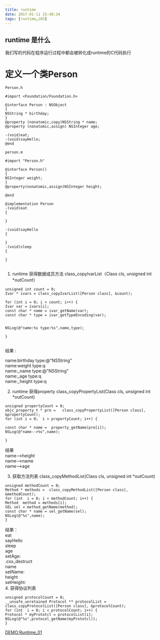 ```yaml
---
title: runtime
date: 2017-01-11 15:48:34
tags: [runtime,iOS]
---
```



## runtime 是什么
我们写的代码在程序运行过程中都会被转化成runtime的C代码执行

# 定义一个类Person

```
Person.h

#import <Foundation/Foundation.h>

@interface Person : NSObject
{
NSString * birthday;
}
@property (nonatomic,copy)NSString * name;
@property (nonatomic,assign) NSInteger age;

-(void)eat;
-(void)sayHello;
@end

person.m

#import "Person.h"

@interface Person()
{
NSInteger weight;
}
@property(nonatomic,assign)NSInteger height;

@end

@implementation Person
-(void)eat
{

}

-(void)sayHello
{

}
-(void)sleep
{

}


```


1. runtime 获得数据成员方法 class_copyIvarList（Class cls, unsigned int *outCount）

```
unsigned int count = 0;
Ivar * ivars = class_copyIvarList([Person class], &count);

for (int i = 0; i < count; i++) {
Ivar var = ivars[i];
const char * name = ivar_getName(var);
const char * type = ivar_getTypeEncoding(var);


NSLog(@"name:%s type:%s",name,type);

}


```
结果  : 

name:birthday type:@"NSString"  
name:weight type:q  
name:_name type:@"NSString"  
name:_age type:q  
name:_height type:q  

2. runtime 获得property class_copyPropertyList(Class cls, unsigned int *outCount)

```
unsigned propertyCount = 0;
objc_property_t * pro =   class_copyPropertyList([Person class], &propertyCount);
for (int i = 0;  i < propertyCount; i++) {

const char * name =  property_getName(pro[i]);
NSLog(@"name-->%s",name);

}

```
结果  
name-->height  
name-->name  
name-->age

3. 获取方法列表  class_copyMethodList(Class cls, unsigned int *outCount)

```
unsigned methodCount = 0;
Method * methods =  class_copyMethodList([Person class], &methodCount);
for (int  i = 0; i < methodCount; i++) {
Method  method = methods[i];
SEL sel = method_getName(method);
const char * name = sel_getName(sel);
NSLog(@"%s",name);
}
```
结果：  
eat  
sayHello  
sleep  
age  
setAge:  
.cxx_destruct  
name  
setName:  
height  
setHeight:  
4. 获得协议列表

```
unsigned protocolCount = 0;
__unsafe_unretained Protocol ** protocolList = class_copyProtocolList([Person class], &protocolCount);
for (int  i = 0; i < protocolCount; i++) {
Protocol * myPrototcl = protocolList[i];
NSLog(@"%s",protocol_getName(myPrototcl));
}
```

[DEMO:Runtime_01](https://github.com/wpfcool/runtime)
